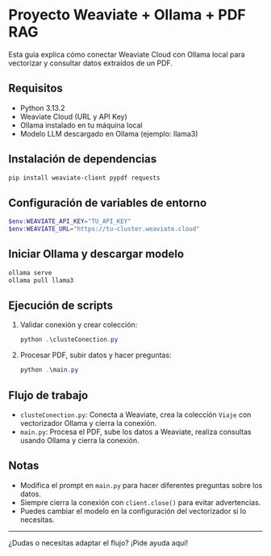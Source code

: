 # Proyecto Weaviate + Ollama + PDF RAG

Esta guía explica cómo conectar Weaviate Cloud con Ollama local para vectorizar y consultar datos extraídos de un PDF.

## Requisitos
- Python 3.13.2
- Weaviate Cloud (URL y API Key)
- Ollama instalado en tu máquina local
- Modelo LLM descargado en Ollama (ejemplo: llama3)

## Instalación de dependencias

```powershell
pip install weaviate-client pypdf requests
```

## Configuración de variables de entorno

```powershell
$env:WEAVIATE_API_KEY="TU_API_KEY"
$env:WEAVIATE_URL="https://tu-cluster.weaviate.cloud"
```

## Iniciar Ollama y descargar modelo

```powershell
ollama serve
ollama pull llama3
```

## Ejecución de scripts

1. Validar conexión y crear colección:
   ```powershell
   python .\clusteConection.py
   ```
2. Procesar PDF, subir datos y hacer preguntas:
   ```powershell
   python .\main.py
   ```

## Flujo de trabajo
- `clusteConection.py`: Conecta a Weaviate, crea la colección `Viaje` con vectorizador Ollama y cierra la conexión.
- `main.py`: Procesa el PDF, sube los datos a Weaviate, realiza consultas usando Ollama y cierra la conexión.

## Notas
- Modifica el prompt en `main.py` para hacer diferentes preguntas sobre los datos.
- Siempre cierra la conexión con `client.close()` para evitar advertencias.
- Puedes cambiar el modelo en la configuración del vectorizador si lo necesitas.

---

¿Dudas o necesitas adaptar el flujo? ¡Pide ayuda aquí!